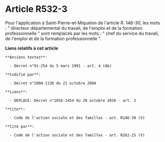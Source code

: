 # Article R532-3

Pour l'application à Saint-Pierre-et-Miquelon de l'article R. 146-30, les mots : " directeur départemental du travail, de
l'emploi et de la formation professionnelle " sont remplacés par les mots : " chef du service du travail, de l'emploi et de
la formation professionnelle ".

**Liens relatifs à cet article**

	**Anciens textes**:

	  - Décret n°91-254 du 5 mars 1991 - art. 4 (Ab)

	**Codifié par**:

	  - Décret n°2004-1136 du 21 octobre 2004

	**Liens**:

	  - DEPLACE: Décret n°2016-1454 du 28 octobre 2016 - art. 2

	**Cite**:

	  - Code de l'action sociale et des familles - art. R146-30 (V)

	**Cité par**:

	  - Code de l'action sociale et des familles - art. R262-25 (V)
